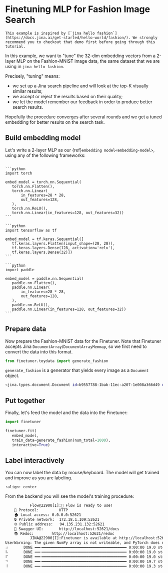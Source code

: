 # Finetuning MLP for Fashion Image Search

```{tip}
This example is inspired by [`jina hello fashion`](https://docs.jina.ai/get-started/hello-world/fashion/). We strongly recommend you to checkout that demo first before going through this tutorial.
```

In this example, we want to "tune" the 32-dim embedding vectors from a 2-layer MLP on the Fashion-MNIST image data, the same dataset that we are using in `jina hello fashion`. 

Precisely, "tuning" means: 
- we set up a Jina search pipeline and will look at the top-K visually similar results;
- we accept or reject the results based on their quality;
- we let the model remember our feedback in order to produce better search results.

Hopefully the procedure converges after several rounds and we get a tuned embedding for better results on the search task.

## Build embedding model

Let's write a 2-layer MLP as our {ref}`embedding model<embedding-model>`, using any of the following frameworks:

````{tab} PyTorch

```python
import torch

embed_model = torch.nn.Sequential(
   torch.nn.Flatten(),
   torch.nn.Linear(
       in_features=28 * 28,
       out_features=128,
   ),
   torch.nn.ReLU(),
   torch.nn.Linear(in_features=128, out_features=32))
```

````
````{tab} Keras
```python
import tensorflow as tf

embed_model = tf.keras.Sequential([
   tf.keras.layers.Flatten(input_shape=(28, 28)),
   tf.keras.layers.Dense(128, activation='relu'),
   tf.keras.layers.Dense(32)])
```
````
````{tab} Paddle
```python
import paddle

embed_model = paddle.nn.Sequential(
   paddle.nn.Flatten(),
   paddle.nn.Linear(
       in_features=28 * 28,
       out_features=128,
   ),
   paddle.nn.ReLU(),
   paddle.nn.Linear(in_features=128, out_features=32))
```
````

## Prepare data

Now prepare the Fashion-MNIST data for the Finetuner. Note that Finetuner accepts Jina `DocumentArray`/`DocumentArrayMemmap`, so we first need to convert the data into this format.

```python
from finetuner.toydata import generate_fashion
```

`generate_fashion` is a generator that yields every image as a `Document` object.

```bash
<jina.types.document.Document id=b9557788-1bab-11ec-a207-1e008a366d49 uri=data:image/png;base64,iVBORw0K... tags={'finetuner': {'label': 9.0}} tensor={'dense': {'buffer': 'AAAAAAAAAAAAAA...==', 'shape': [28, 28], 'dtype': '<f4'}} at 5716974480>
```

## Put together

Finally, let's feed the model and the data into the Finetuner:

```python
import finetuner

finetuner.fit(
   embed_model,
   train_data=generate_fashion(num_total=1000),
   interactive=True)
```

## Label interactively

You can now label the data by mouse/keyboard. The model will get trained and improve as you are labeling.

```{figure} ../img/labeler-on-fashion-mnist.gif
:align: center
```

From the backend you will see the model's training procedure:

```bash
           Flow@22900[I]:🎉 Flow is ready to use!
	🔗 Protocol: 		HTTP
	🏠 Local access:	0.0.0.0:52621
	🔒 Private network:	172.18.1.109:52621
	🌐 Public address:	94.135.231.132:52621
	💬 Swagger UI:		http://localhost:52621/docs
	📚 Redoc:		http://localhost:52621/redoc
           JINA@22900[I]:Finetuner is available at http://localhost:52621/finetuner
UserWarning: The given NumPy array is not writeable, and PyTorch does not support non-writeable tensors. This means you can write to the underlying (supposedly non-writeable) NumPy array using the tensor. You may want to copy the array to protect its data or make it writeable before converting it to a tensor. This type of warning will be suppressed for the rest of this program. (Triggered internally at  ../torch/csrc/utils/tensor_numpy.cpp:141.) (raised from /Users/hanxiao/Documents/trainer/finetuner/labeler/executor.py:49)
⠴       DONE ━━╸━━━━━━━━━━━━━━━━━━━━━━━━━━━━━━━━━━━━━━ 0:00:00 19.0 step/s Loss=2.56 Accuracy=0.33
⠧       DONE ━━╸━━━━━━━━━━━━━━━━━━━━━━━━━━━━━━━━━━━━━━ 0:00:00 19.0 step/s Loss=2.65 Accuracy=0.33
⠏       DONE ━━╸━━━━━━━━━━━━━━━━━━━━━━━━━━━━━━━━━━━━━━ 0:00:00 19.0 step/s Loss=2.31 Accuracy=0.33
⠙       DONE ━━╸━━━━━━━━━━━━━━━━━━━━━━━━━━━━━━━━━━━━━━ 0:00:00 19.7 step/s Loss=2.33 Accuracy=0.33
⠸       DONE ━━╸━━━━━━━━━━━━━━━━━━━━━━━━━━━━━━━━━━━━━━ 0:00:00 19.3 step/s Loss=1.18 Accuracy=0.67
```


